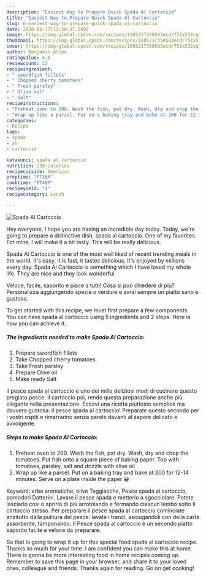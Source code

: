 ```yaml
---
description: "Easiest Way to Prepare Quick Spada Al Cartoccio"
title: "Easiest Way to Prepare Quick Spada Al Cartoccio"
slug: 6-easiest-way-to-prepare-quick-spada-al-cartoccio
date: 2020-09-17T13:50:37.549Z
image: https://img-global.cpcdn.com/recipes/1505217350503ecd/751x532cq70/spada-al-cartoccio-recipe-main-photo.jpg
thumbnail: https://img-global.cpcdn.com/recipes/1505217350503ecd/751x532cq70/spada-al-cartoccio-recipe-main-photo.jpg
cover: https://img-global.cpcdn.com/recipes/1505217350503ecd/751x532cq70/spada-al-cartoccio-recipe-main-photo.jpg
author: Benjamin Allen
ratingvalue: 4.8
reviewcount: 12
recipeingredient:
- " swordfish fillets"
- " Chopped cherry tomatoes"
- " Fresh parsley"
- " Olive oil"
- " Salt"
recipeinstructions:
- "Preheat oven to 200. Wash the fish, pat dry. Wash, dry and chop the tomatoes. Put fish onto a square piece of baking paper. Top with tomatoes, parsley, salt and drizzle with olive oil"
- "Wrap up like a parcel. Put on a baking tray and bake at 200 for 12-14 minutes. Serve on a plate inside the paper 😀"
categories:
- Recipe
tags:
- spada
- al
- cartoccio

katakunci: spada al cartoccio 
nutrition: 239 calories
recipecuisine: American
preptime: "PT36M"
cooktime: "PT48M"
recipeyield: "1"
recipecategory: Lunch

---
```



![Spada Al Cartoccio](https://img-global.cpcdn.com/recipes/1505217350503ecd/751x532cq70/spada-al-cartoccio-recipe-main-photo.jpg)

Hey everyone, I hope you are having an incredible day today. Today, we're going to prepare a distinctive dish, spada al cartoccio. One of my favorites. For mine, I will make it a bit tasty. This will be really delicious.

Spada Al Cartoccio is one of the most well liked of recent trending meals in the world. It's easy, it is fast, it tastes delicious. It's enjoyed by millions every day. Spada Al Cartoccio is something which I have loved my whole life. They are nice and they look wonderful.

Veloce, facile, saporito e piace a tutti! Cosa si può chiedere di più? Personalizza aggiungendo spezie o verdure e avrai sempre un piatto sano e gustoso.


To get started with this recipe, we must first prepare a few components. You can have spada al cartoccio using 5 ingredients and 2 steps. Here is how you can achieve it.

<!--inarticleads1-->

##### The ingredients needed to make Spada Al Cartoccio:

1. Prepare  swordfish fillets
1. Take  Chopped cherry tomatoes
1. Take  Fresh parsley
1. Prepare  Olive oil
1. Make ready  Salt


Il pesce spada al cartoccio è uno dei mille deliziosi modi di cucinare questo pregiato pesce. Il cartoccio poi, rende questa preparazione anche più elegante nella presentazione. Eccovi una ricetta piuttosto semplice ma davvero gustosa: il pesce spada al cartoccio! Preparate questo secondo per i vostri ospiti e rimarranno senza parole davanti al sapore delicato e avvolgente. 

<!--inarticleads2-->

##### Steps to make Spada Al Cartoccio:

1. Preheat oven to 200. Wash the fish, pat dry. Wash, dry and chop the tomatoes. Put fish onto a square piece of baking paper. Top with tomatoes, parsley, salt and drizzle with olive oil
1. Wrap up like a parcel. Put on a baking tray and bake at 200 for 12-14 minutes. Serve on a plate inside the paper 😀


Keyword: erbe aromatiche, olive Taggiasche, Pesce spada al cartoccio, pomodori Datterini. Lavare il pesce spada e metterlo a sgocciolare. Potete lasciarlo così o aprirlo di più arrotolando e fermando ciascun lembo sotto il cartoccio stesso. Per preparare il pesce spada al cartoccio cominciate anzitutto dalla pulitura del pesce: lavate i tranci, asciugandoli con della carta assorbente, tamponando. Il Pesce spada al cartoccio è un secondo piatto saporito facile e veloce da preparare. 

So that is going to wrap it up for this special food spada al cartoccio recipe. Thanks so much for your time. I am confident you can make this at home. There is gonna be more interesting food in home recipes coming up. Remember to save this page in your browser, and share it to your loved ones, colleague and friends. Thanks again for reading. Go on get cooking!
